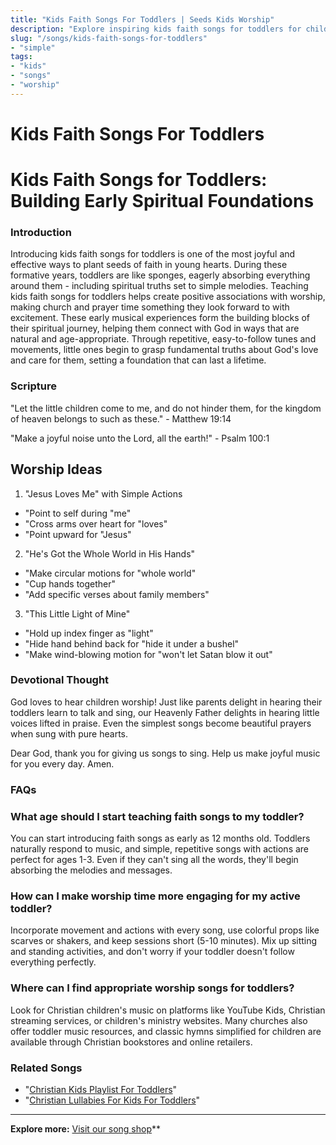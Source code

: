 ```yaml
---
title: "Kids Faith Songs For Toddlers | Seeds Kids Worship"
description: "Explore inspiring kids faith songs for toddlers for children's worship and faith development. Biblical music resources for families and ministry."
slug: "/songs/kids-faith-songs-for-toddlers"
- "simple"
tags:
- "kids"
- "songs"
- "worship"
---
```


# Kids Faith Songs For Toddlers

# Kids Faith Songs for Toddlers: Building Early Spiritual Foundations

### Introduction
Introducing kids faith songs for toddlers is one of the most joyful and effective ways to plant seeds of faith in young hearts. During these formative years, toddlers are like sponges, eagerly absorbing everything around them - including spiritual truths set to simple melodies. Teaching kids faith songs for toddlers helps create positive associations with worship, making church and prayer time something they look forward to with excitement. These early musical experiences form the building blocks of their spiritual journey, helping them connect with God in ways that are natural and age-appropriate. Through repetitive, easy-to-follow tunes and movements, little ones begin to grasp fundamental truths about God's love and care for them, setting a foundation that can last a lifetime.

### Scripture
"Let the little children come to me, and do not hinder them, for the kingdom of heaven belongs to such as these." - Matthew 19:14

"Make a joyful noise unto the Lord, all the earth!" - Psalm 100:1

## Worship Ideas
1. "Jesus Loves Me" with Simple Actions
- "Point to self during "me"
- "Cross arms over heart for "loves"
- "Point upward for "Jesus"

2. "He's Got the Whole World in His Hands"
- "Make circular motions for "whole world"
- "Cup hands together"
- "Add specific verses about family members"

3. "This Little Light of Mine"
- "Hold up index finger as "light"
- "Hide hand behind back for "hide it under a bushel"
- "Make wind-blowing motion for "won't let Satan blow it out"

### Devotional Thought
God loves to hear children worship! Just like parents delight in hearing their toddlers learn to talk and sing, our Heavenly Father delights in hearing little voices lifted in praise. Even the simplest songs become beautiful prayers when sung with pure hearts.

Dear God, thank you for giving us songs to sing. Help us make joyful music for you every day. Amen.

### FAQs

### What age should I start teaching faith songs to my toddler?
You can start introducing faith songs as early as 12 months old. Toddlers naturally respond to music, and simple, repetitive songs with actions are perfect for ages 1-3. Even if they can't sing all the words, they'll begin absorbing the melodies and messages.

### How can I make worship time more engaging for my active toddler?
Incorporate movement and actions with every song, use colorful props like scarves or shakers, and keep sessions short (5-10 minutes). Mix up sitting and standing activities, and don't worry if your toddler doesn't follow everything perfectly.

### Where can I find appropriate worship songs for toddlers?
Look for Christian children's music on platforms like YouTube Kids, Christian streaming services, or children's ministry websites. Many churches also offer toddler music resources, and classic hymns simplified for children are available through Christian bookstores and online retailers.

### Related Songs

- "[Christian Kids Playlist For Toddlers](/songs/christian-kids-playlist-for-toddlers/)"
- "[Christian Lullabies For Kids For Toddlers](/songs/christian-lullabies-for-kids-for-toddlers/)"

---

**Explore more:** [Visit our song shop](https://seedskidsworship.com/shop)**

<!-- Schema Markup -->
<script type="application/ld+json">
{
  "@context": "https://schema.org",
  "@type": "MusicRecording",
  "name": "Kids Faith Songs For Toddlers",
  "byArtist": {
    "@type": "MusicGroup",
    "name": "Seeds Kids Worship"
  },
  "isFamilyFriendly": true,
  "url": "https://seedskidsworship.com/songs/kids-faith-songs-for-toddlers/"
}
</script>